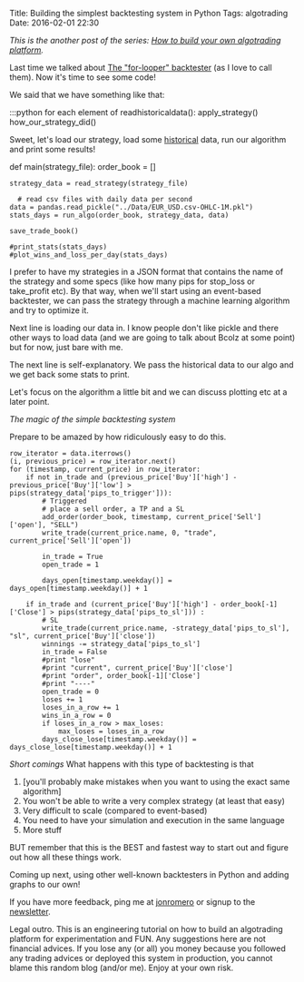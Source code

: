 Title: Building the simplest backtesting system in Python
Tags: algotrading
Date: 2016-02-01 22:30

*This is the another post of the series: [How to build your own algotrading platform](how-to-build-your-own-algorithmic-trading-platform.html).*

Last time we talked about [The "for-looper" backtester](asda) (as I love to call them). Now it's time to see some code!

We said that we have something like that:

:::python
	for each element of readhistoricaldata(): 
		apply_strategy() 
		how_our_strategy_did()


Sweet, let's load our strategy, load some [historical]() data, run our algorithm and print some results!

def main(strategy_file):
    order_book = []

    strategy_data = read_strategy(strategy_file)

	  # read csv files with daily data per second
    data = pandas.read_pickle("../Data/EUR_USD.csv-OHLC-1M.pkl")
    stats_days = run_algo(order_book, strategy_data, data)

    save_trade_book()

    #print_stats(stats_days)
    #plot_wins_and_loss_per_day(stats_days)


I prefer to have my strategies in a JSON format that contains the name of the strategy and some specs (like how many pips for stop_loss or take_profit etc). By that way, when we'll start using an event-based backtester, we can pass the strategy through a machine learning algorithm and try to optimize it.

Next line is loading our data in. I know people don't like pickle and there other ways to load data (and we are going to talk about Bcolz at some point) but for now, just bare with me.

The next line is self-explanatory. We pass the historical data to our algo and we get back some stats to print.

Let's focus on the algorithm a little bit and we can discuss plotting etc at a later point.

*The magic of the simple backtesting system*

Prepare to be amazed by how ridiculously easy to do this.

    row_iterator = data.iterrows()
    (i, previous_price) = row_iterator.next()
    for (timestamp, current_price) in row_iterator:
        if not in_trade and (previous_price['Buy']['high'] - previous_price['Buy']['low'] > pips(strategy_data['pips_to_trigger'])):
            # Triggered
            # place a sell order, a TP and a SL
            add_order(order_book, timestamp, current_price['Sell']['open'], "SELL")
            write_trade(current_price.name, 0, "trade", current_price['Sell']['open'])

            in_trade = True
            open_trade = 1
            
            days_open[timestamp.weekday()] = days_open[timestamp.weekday()] + 1
            
        if in_trade and (current_price['Buy']['high'] - order_book[-1]['Close'] > pips(strategy_data['pips_to_sl'])) :
            # SL
            write_trade(current_price.name, -strategy_data['pips_to_sl'], "sl", current_price['Buy']['close'])
            winnings -= strategy_data['pips_to_sl']
            in_trade = False
            #print "lose"
            #print "current", current_price['Buy']['close']
            #print "order", order_book[-1]['Close']
            #print "----"
            open_trade = 0            
            loses += 1
            loses_in_a_row += 1
            wins_in_a_row = 0
            if loses_in_a_row > max_loses:
                max_loses = loses_in_a_row
            days_close_lose[timestamp.weekday()] = days_close_lose[timestamp.weekday()] + 1

*Short comings*
What happens with this type of backtesting is that 
1. [you'll probably make mistakes when you want to using the exact same algorithm]
2. You won't be able to write a very complex strategy (at least that easy)
3. Very difficult to scale (compared to event-based)
4. You need to have your simulation and execution in the same language
5. More stuff

BUT remember that this is the BEST and fastest way to start out and figure out how all these things work. 


Coming up next, using other well-known backtesters in Python and adding graphs to our own!

If you have more feedback, ping me at [jonromero](http://www.twitter.com/jonromero) or signup to the [newsletter](http://eepurl.com/bGbOnb). 

Legal outro. This is an engineering tutorial on how to build an algotrading platform for experimentation and FUN. Any suggestions here are not financial advices. 
If you lose any (or all) you money because you followed any trading advices or deployed this system in production, you cannot blame this random blog (and/or me). Enjoy at your own risk. 



